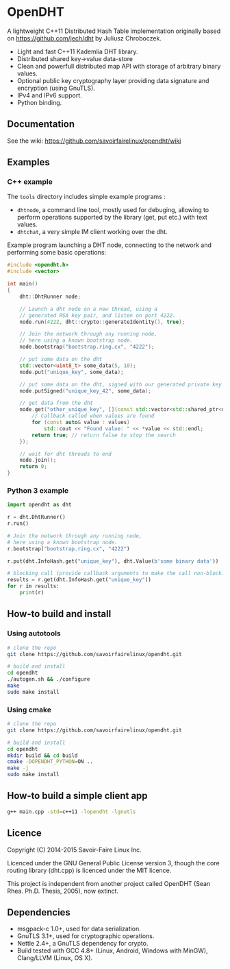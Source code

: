 OpenDHT
===
A lightweight C++11 Distributed Hash Table implementation originally based on https://github.com/jech/dht by Juliusz Chroboczek.

 * Light and fast C++11 Kademlia DHT library.
 * Distributed shared key->value data-store
 * Clean and powerfull distributed map API with storage of arbitrary binary values. 
 * Optional public key cryptography layer providing data signature and encryption (using GnuTLS).
 * IPv4 and IPv6 support.
 * Python binding.

Documentation
-
See the wiki: <https://github.com/savoirfairelinux/opendht/wiki>

Examples
-
### C++ example
The `tools` directory includes simple example programs :
* `dhtnode`, a command line tool, mostly used for debuging, allowing to perform operations supported by the library (get, put etc.) with text values.
* `dhtchat`, a very simple IM client working over the dht.

Example program launching a DHT node, connecting to the network and performing some basic operations:
```c++
#include <opendht.h>
#include <vector>

int main()
{
    dht::DhtRunner node;

    // Launch a dht node on a new thread, using a
    // generated RSA key pair, and listen on port 4222.
    node.run(4222, dht::crypto::generateIdentity(), true);

    // Join the network through any running node,
    // here using a known bootstrap node.
    node.bootstrap("bootstrap.ring.cx", "4222");

    // put some data on the dht
    std::vector<uint8_t> some_data(5, 10);
    node.put("unique_key", some_data);

    // put some data on the dht, signed with our generated private key
    node.putSigned("unique_key_42", some_data);

    // get data from the dht
    node.get("other_unique_key", [](const std::vector<std::shared_ptr<dht::Value>>& values) {
        // Callback called when values are found
        for (const auto& value : values)
            std::cout << "Found value: " << *value << std::endl;
        return true; // return false to stop the search
    });

    // wait for dht threads to end
    node.join();
    return 0;
}
```
### Python 3 example
```python
import opendht as dht

r = dht.DhtRunner()
r.run()

# Join the network through any running node,
# here using a known bootstrap node.
r.bootstrap("bootstrap.ring.cx", "4222")

r.put(dht.InfoHash.get("unique_key"), dht.Value(b'some binary data'))

# blocking call (provide callback arguments to make the call non-blocking)
results = r.get(dht.InfoHash.get("unique_key"))
for r in results:
    print(r)
```

How-to build and install
-
### Using autotools

```bash
# clone the repo
git clone https://github.com/savoirfairelinux/opendht.git

# build and install
cd opendht
./autogen.sh && ./configure
make
sudo make install
```
### Using cmake

```bash
# clone the repo
git clone https://github.com/savoirfairelinux/opendht.git

# build and install
cd opendht
mkdir build && cd build
cmake -DOPENDHT_PYTHON=ON ..
make -j
sudo make install
```

How-to build a simple client app
-
```bash
g++ main.cpp -std=c++11 -lopendht -lgnutls
```

Licence
-
Copyright (C) 2014-2015 Savoir-Faire Linux Inc.

Licenced under the GNU General Public License version 3, though the core routing library (dht.cpp) is licenced under the MIT licence.

This project is independent from another project called OpenDHT (Sean Rhea. Ph.D. Thesis, 2005), now extinct.

Dependencies
-
- msgpack-c 1.0+, used for data serialization.
- GnuTLS 3.1+, used for cryptographic operations.
- Nettle 2.4+, a GnuTLS dependency for crypto.
- Build tested with GCC 4.8+ (Linux, Android, Windows with MinGW), Clang/LLVM (Linux, OS X).

